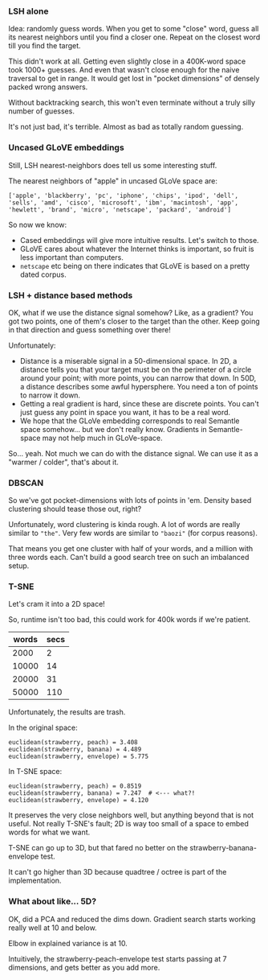 ### LSH alone

Idea: randomly guess words. When you get to some "close" word, guess all its nearest neighbors until you find a closer one.
Repeat on the closest word till you find the target.

This didn't work at all. Getting even slightly close in a 400K-word space took 1000+ guesses. And even that wasn't close enough for the naive traversal to get in range. It would get lost in "pocket dimensions" of densely packed wrong answers.

Without backtracking search, this won't even terminate without a truly silly number of guesses. 

It's not just bad, it's terrible. Almost as bad as totally random guessing. 


### Uncased GLoVE embeddings

Still, LSH nearest-neighbors does tell us some interesting stuff.

The nearest neighbors of "apple" in uncased GLoVe space are:

`['apple', 'blackberry', 'pc', 'iphone', 'chips', 'ipod', 'dell', 'sells', 'amd', 'cisco', 'microsoft', 'ibm', 'macintosh', 'app', 'hewlett', 'brand', 'micro', 'netscape', 'packard', 'android']`

So now we know:
 - Cased embeddings will give more intuitive results. Let's switch to those.
 - GLoVE cares about whatever the Internet thinks is important, so fruit is less important than computers.
 - `netscape` etc being on there indicates that GLoVE is based on a pretty dated corpus.

### LSH + distance based methods

OK, what if we use the distance signal somehow? Like, as a gradient? You got two points, one of them's closer to the target than the other. Keep going in that direction and guess something over there!

Unfortunately:
 - Distance is a miserable signal in a 50-dimensional space. In 2D, a distance tells you that your target must be on the perimeter of a circle around your point; with more points, you can narrow that down. In 50D, a distance describes some awful hypersphere. You need a ton of points to narrow it down.
 - Getting a real gradient is hard, since these are discrete points. You can't just guess any point in space you want, it has to be a real word. 
 - We hope that the GLoVe embedding corresponds to real Semantle space somehow... but we don't really know. Gradients in Semantle-space may not help much in GLoVe-space.

 So... yeah. Not much we can do with the distance signal. We can use it as a "warmer / colder", that's about it.

### DBSCAN

So we've got pocket-dimensions with lots of points in 'em. Density based clustering should tease those out, right?

Unfortunately, word clustering is kinda rough. A lot of words are really similar to `"the"`. Very few words are similar to `"baozi"` (for corpus reasons). 

That means you get one cluster with half of your words, and a million with three words each. Can't build a good search tree on such an imbalanced setup.


### T-SNE

Let's cram it into a 2D space!

So, runtime isn't too bad, this could work for 400k words if we're patient.

| words | secs |
|-------|------|
| 2000  | 2    |
| 10000 | 14   |
| 20000 | 31   |
| 50000 | 110  |
 
 Unfortunately, the results are trash.

In the original space:
```
euclidean(strawberry, peach) = 3.408
euclidean(strawberry, banana) = 4.489
euclidean(strawberry, envelope) = 5.775
```

In T-SNE space:
```
euclidean(strawberry, peach) = 0.8519
euclidean(strawberry, banana) = 7.247  # <--- what?!
euclidean(strawberry, envelope) = 4.120
```

It preserves the very close neighbors well, but anything beyond that is not useful. Not really T-SNE's fault; 2D is way too small of a space to embed words for what we want.

T-SNE can go up to 3D, but that fared no better on the strawberry-banana-envelope test.

It can't go higher than 3D because quadtree / octree is part of the implementation.

### What about like... 5D? 

OK, did a PCA and reduced the dims down. Gradient search starts working really well at 10 and below.

Elbow in explained variance is at 10.

Intuitively, the strawberry-peach-envelope test starts passing at 7 dimensions, and gets better as you add more.
